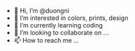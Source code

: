 - 👋 Hi, I’m @duongni
- 👀 I’m interested in colors, prints, design
- 🌱 I’m currently learning coding
- 💞️ I’m looking to collaborate on ...
- 📫 How to reach me ...

<!---
duongni/duongni is a ✨ special ✨ repository because its `README.md` (this file) appears on your GitHub profile.
You can click the Preview link to take a look at your changes.
--->
